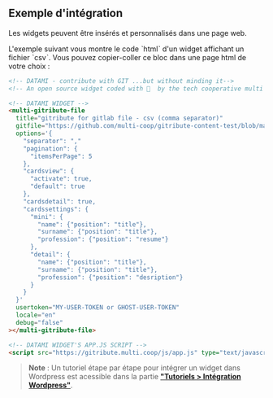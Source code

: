 ## Exemple d'intégration

Les widgets peuvent être insérés et personnalisés dans une page web.

L'exemple suivant vous montre le code ˋhtmlˋ d'un widget affichant un fichier ˋcsvˋ. Vous pouvez copier-coller ce bloc dans une page html de votre choix : 

```html
<!-- DATAMI - contribute with GIT ...but without minding it-->
<!-- An open source widget coded with 🤍  by the tech cooperative multi : https://multi.coop -->

<!-- DATAMI WIDGET -->
<multi-gitribute-file
  title="gitribute for gitlab file - csv (comma separator)" 
  gitfile="https://github.com/multi-coop/gitribute-content-test/blob/main/data/csv/test-table-comma.csv" 
  options='{
    "separator": ","
    "pagination": {
      "itemsPerPage": 5
    },
    "cardsview": {
      "activate": true,
      "default": true
    },
    "cardsdetail": true,
    "cardssettings": {
      "mini": {
        "name": {"position": "title"},
        "surname": {"position": "title"},
        "profession": {"position": "resume"}
      },
      "detail": {
        "name": {"position": "title"},
        "surname": {"position": "title"},
        "profession": {"position": "desription"}
      }
    }
  }' 
  usertoken="MY-USER-TOKEN or GHOST-USER-TOKEN"
  locale="en"
  debug="false"
></multi-gitribute-file>

<!-- DATAMI WIDGET'S APP.JS SCRIPT -->
<script src="https://gitribute.multi.coop/js/app.js" type="text/javascript" defer></script>
```

> **Note** : Un tutoriel étape par étape pour intégrer un widget dans Wordpress est acessible dans la partie **["Tutoriels > Intégration Wordpress"](/integration-wordpress)**.

